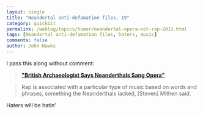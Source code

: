 ```yaml
---
layout: single 
title: "Neandertal anti-defamation files, 19" 
category: quickbit
permalink: /weblog/topics/humor/neandertal-opera-not-rap-2013.html
tags: [Neandertal anti-defamation files, haters, music] 
comments: false 
author: John Hawks 
---
```


I pass this along without comment: 

<blockquote><a href="http://www.hispanicallyspeakingnews.com/latino-daily-news/details/british-archaeologist-says-neanderthals-sang-opera/21720/"><strong>"British Archaeologist Says Neanderthals Sang Opera"</strong></a></blockquote>

<blockquote>Rap is associated with a particular type of music based on words and phrases, something the Neanderthals lacked, [Steven] Mithen said.</blockquote>

Haters will be hatin'

